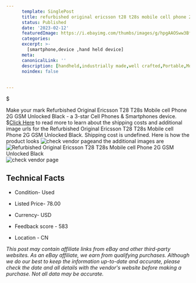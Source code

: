```yaml
---
      template: SinglePost
      title: refurbished original ericsson t28 t28s mobile cell phone 2g gsm unlocked black
      status: Published
      date: '2023-02-12'
      featuredImage: https://i.ebayimg.com/thumbs/images/g/hpgAAOSww3BfxLjD/s-l225.jpg
      categories: 
      excerpt: >-
        [smartphone,device ,hand held device]
      meta:
      canonicalLink: ''
      description: [handheld,industrially made,well crafted,Portable,Mobile,Compact,Convenient,Lightweight,Maneuverable,Man-portable,Miniature,Carriable,Hand-held,Light,Holdable,Transportable,Mobile device,Pocket-sized,On-the-go,Wireless,Cordless,Compact size,Convenient size, smartphone,device ,hand held device]
      noindex: false
      
        
---
```

$

Make your mark Refurbished Original Ericsson T28 T28s Mobile cell Phone 2G GSM Unlocked Black - a 3-star Cell Phones & Smartphones device.
$[Click Here](https://www.ebay.com/itm/363619131069?hash=item54a9639ebd%3Ag%3AhpgAAOSww3BfxLjD&mkevt=1&mkcid=1&mkrid=711-53200-19255-0&campid=%253CePNCampaignId%253E&customid=%253CreferenceId%253E&toolid=10049) to read more to learn about the shipping costs and additional image urls for the Refurbished Original Ericsson T28 T28s Mobile cell Phone 2G GSM Unlocked Black. Shipping cost is undefined. Here is how the product looks ![check vendor page](https://i.ebayimg.com/thumbs/images/g/hpgAAOSww3BfxLjD/s-l225.jpg)and the additional images are![Refurbished Original Ericsson T28 T28s Mobile cell Phone 2G GSM Unlocked Black](https://i.ebayimg.com/images/g/hpgAAOSww3BfxLjD/s-l225.jpg)![check vendor page](https://origin-galleryplus.ebayimg.com/ws/web/363619131069_2_0_1/225x225.jpg,https://origin-galleryplus.ebayimg.com/ws/web/363619131069_3_0_1/225x225.jpg,https://origin-galleryplus.ebayimg.com/ws/web/363619131069_4_0_1/225x225.jpg,https://origin-galleryplus.ebayimg.com/ws/web/363619131069_5_0_1/225x225.jpg,https://origin-galleryplus.ebayimg.com/ws/web/363619131069_6_0_1/225x225.jpg)



 ## Technical Facts 



     
      

 - Condition- Used 


      

 - Listed Price- 78.00 


      

 - Currency- USD 


      

 - Feedback score - 583 


      

 - Location - CN 


      
      

 *_This post may contain affiliate links from eBay and other third-party websites. As an eBay affiliate, we earn from qualifying purchases. Although we do our best to keep the information up-to-date and accurate, please check the date and all details with the vendor's website before making a purchase. Not all data may be accurate._*






